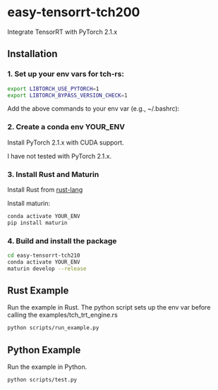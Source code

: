 # easy-tensorrt-tch200

Integrate TensorRT with PyTorch 2.1.x

## Installation

### 1. Set up your env vars for tch-rs:

```bash
export LIBTORCH_USE_PYTORCH=1
export LIBTORCH_BYPASS_VERSION_CHECK=1
```

Add the above commands to your env var (e.g., ~/.bashrc):

### 2. Create a conda env YOUR_ENV

Install PyTorch 2.1.x with CUDA support.

I have not tested with PyTorch 2.1.x.

### 3. Install Rust and Maturin

Install Rust from [rust-lang](https://www.rust-lang.org)

Install maturin:

```bash
conda activate YOUR_ENV
pip install maturin
```

### 4. Build and install the package

```bash
cd easy-tensorrt-tch210
conda activate YOUR_ENV
maturin develop --release
```

## Rust Example

Run the example in Rust.
The python script sets up the env var before calling the examples/tch_trt_engine.rs
```bash
python scripts/run_example.py
```

## Python Example

Run the example in Python.
```bash
python scripts/test.py
```

